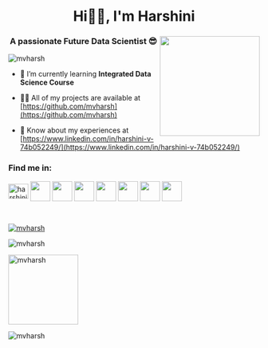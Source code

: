 <h1 align="center">Hi👋🏻, I'm Harshini</h1>
<h3 align="center">A passionate Future Data Scientist 😎<img align="right" src = "https://mir-s3-cdn-cf.behance.net/project_modules/disp/601014116770475.6068beff4640a.gif" max-width="200" height="200"></h3>
<p align="left"> <img src="https://komarev.com/ghpvc/?username=mvharsh&label=Profile%20views&color=f81894&style=flat" alt="mvharsh" /> </p>

<!--0e75b6-->
- 🌱 I’m currently learning **Integrated Data Science Course**

- 👨‍💻 All of my projects are available at [https://github.com/mvharsh](https://github.com/mvharsh)

<!--📫 How to reach me **harshiniv@student.tce.edu** --->

- 📄 Know about my experiences at [https://www.linkedin.com/in/harshini-v-74b052249/](https://www.linkedin.com/in/harshini-v-74b052249/)

<h3 align="left">Find me in:</h3>
<p>
<a href="https://linkedin.com/in/harshini-v-74b052249" target="blank"><img align="center" src="https://raw.githubusercontent.com/rahuldkjain/github-profile-readme-generator/master/src/images/icons/Social/linked-in-alt.svg" alt="harshini-v-74b052249" height="30" width="40" /></a> 
<a href="https://www.sololearn.com/profile/24069672" target="blank"><img align="center" src="https://blob.sololearn.com/avatars/sololearn.png" height="40" width="40" /></a>
<a href="https://github.com/mvharsh/672" target="blank"><img align="center" src="https://github.githubassets.com/images/modules/logos_page/GitHub-Mark.png" height="40" width="40" /></a>
<a href="https://www.hackerrank.com/harshinivivekm?hr_r=1" target="blank"><img align="center" src="https://upload.wikimedia.org/wikipedia/commons/thumb/4/40/HackerRank_Icon-1000px.png/800px-HackerRank_Icon-1000px.png" height="40" width="40" /></a> 
<a href="https://leetcode.com/harshiniv/" target="blank"><img align="center" src="https://user-images.githubusercontent.com/63964149/152531278-5e01909d-0c2e-412a-8acc-4a06863c244d.png" height="40" width="40" /></a>
<a href="https://www.kaggle.com/vharshini" target="blank"><img align="center" src="https://cdn4.iconfinder.com/data/icons/logos-and-brands/512/189_Kaggle_logo_logos-512.png" height="40" width="40" /></a>
<a href="https://www.coursera.org/user/0f29e12c5b141a955f0c08a8b7398f3b" target="blank"><img align="center" src="https://d3njjcbhbojbot.cloudfront.net/api/utilities/v1/imageproxy/https://coursera.s3.amazonaws.com/media/coursera-rebrand-logo-square.png?auto=format%2Ccompress&dpr=1" height="40" width="40" /></a>
<a href="https://www.udemy.com/user/harshini-v-15/" target="blank"><img align="center" src="https://play-lh.googleusercontent.com/dsCkmJE2Fa8IjyXERAcwc5YeQ8_NvbZ4_OI8LgqyjILpXUfS5YhEcnAMajKPrZI-og" height="40" width="40" /></a>
</p>

<!--- 
👀 I’m interested in Machine Learning and Deep Learning 
- 📫 You can find me on Linkedin
--->

<p></br></p>

<p align="left"> <a href="https://github.com/ryo-ma/github-profile-trophy"><img src="https://github-profile-trophy.vercel.app/?username=mvharsh" alt="mvharsh" /></a> </p>

<!--
<h3 align="left">Connect with me:</h3>
<p align="left">
<a href="https://linkedin.com/in/harshini-v-74b052249" target="blank"><img align="center" src="https://raw.githubusercontent.com/rahuldkjain/github-profile-readme-generator/master/src/images/icons/Social/linked-in-alt.svg" alt="harshini-v-74b052249" height="30" width="40" /></a>
</p>

<h3 align="left">Languages and Tools:</h3>
<p align="left"> <a href="https://www.cprogramming.com/" target="_blank" rel="noreferrer"> <img src="https://raw.githubusercontent.com/devicons/devicon/master/icons/c/c-original.svg" alt="c" width="40" height="40"/> </a> <a href="https://www.w3schools.com/cpp/" target="_blank" rel="noreferrer"> <img src="https://raw.githubusercontent.com/devicons/devicon/master/icons/cplusplus/cplusplus-original.svg" alt="cplusplus" width="40" height="40"/> </a> <a href="https://pandas.pydata.org/" target="_blank" rel="noreferrer"> <img src="https://raw.githubusercontent.com/devicons/devicon/2ae2a900d2f041da66e950e4d48052658d850630/icons/pandas/pandas-original.svg" alt="pandas" width="40" height="40"/> </a> <a href="https://seaborn.pydata.org/" target="_blank" rel="noreferrer"> <img src="https://seaborn.pydata.org/_images/logo-mark-lightbg.svg" alt="seaborn" width="40" height="40"/> </a> </p>

<p></br></p>-->
<p><img src="https://github-readme-stats.vercel.app/api/top-langs?username=mvharsh&show_icons=true&locale=en&layout=compact" alt="mvharsh" /></p>
<!--<p><img src="https://github-readme-stats.vercel.app/api?username=mvharsh&show_icons=true&locale=en" alt="mvharsh" max-width="150" height="140" /></p>-->
<p><img src="https://github-readme-stats.vercel.app/api?username=mvharsh&theme=buefy&show_icons=true" alt="mvharsh" max-width="150" height="140" /></p>
<p><img src="https://github-readme-streak-stats.herokuapp.com/?user=mvharsh&" alt="mvharsh" /></p>
<!--<p><img src="https://github-readme-stats.vercel.app/api/?username=mvharsh&count_private=true&theme=tokyonight&showicons=true" alt="mvharsh" max-width="150" height="140" /></p>
<p><img src="https://github-readme-stats.vercel.app/api/top-langs/?username=mvharsh&langs_count=5&theme=tokyonight" alt="mvharsh" max-width="200" height="200" /></p>
<p><img src="https://github-readme-stats.vercel.app/api?username=mvharsh&theme=default&show_icons=true&count_private=true" alt="mvharsh" max-width="150" height="140"/></p>-->



